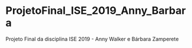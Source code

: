 # ProjetoFinal_ISE_2019_Anny_Barbara
Projeto Final da disciplina ISE 2019 - Anny Walker e Bárbara Zamperete

